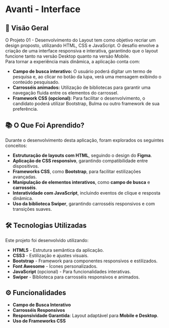 # Avanti - Interface

## 📌 Visão Geral
O Projeto 01 - Desenvolvimento do Layout tem como objetivo recriar um design proposto, utilizando HTML, CSS e JavaScript. O desafio envolve a criação de uma interface responsiva e interativa, garantindo que o layout funcione tanto na versão Desktop quanto na versão Mobile.  
Para tornar a experiência mais dinâmica, a aplicação conta com:
- **Campo de busca interativo:** O usuário poderá digitar um termo de pesquisa e, ao clicar no botão da lupa, verá uma mensagem exibindo o conteúdo pesquisado.
- **Carrosséis animados:** Utilização de bibliotecas para garantir uma navegação fluida entre os elementos do carrossel.
- **Framework CSS (opcional):** Para facilitar o desenvolvimento, o candidato poderá utilizar Bootstrap, Bulma ou outro framework de sua preferência.

## 📚 O Que Foi Aprendido?
Durante o desenvolvimento desta aplicação, foram explorados os seguintes conceitos:  
- **Estruturação de layouts com HTML**, seguindo o design do **Figma**.  
- **Aplicação de CSS responsivo**, garantindo compatibilidade entre dispositivos.  
- **Frameworks CSS**, como **Bootstrap**, para facilitar estilizações avançadas.  
- **Manipulação de elementos interativos**, como **campo de busca** e **carrosséis**.  
- **Interatividade com JavaScript**, incluindo eventos de clique e resposta dinâmica.  
- **Uso da biblioteca Swiper**, garantindo carrosséis responsivos e com transições suaves.  

## 🛠 Tecnologias Utilizadas
Este projeto foi desenvolvido utilizando:
- **HTML5** - Estrutura semântica da aplicação.
- **CSS3** - Estilização e ajustes visuais.
- **Bootstrap** - Framework para componentes responsivos e estilizados.
- **Font Awesome** - Ícones personalizados.
- **JavaScript** (opcional) - Para funcionalidades interativas.
- **Swiper** - Biblioteca para carrosséis responsivos e animados.

## ⚙️ Funcionalidades  
- **Campo de Busca Interativo**  
- **Carrosséis Responsivos**  
- **Responsividade Garantida**: Layout adaptável para **Mobile e Desktop**.  
- **Uso de Frameworks CSS**